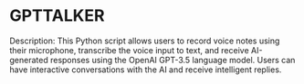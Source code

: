 # GPTTALKER
Description: This Python script allows users to record voice notes using their microphone, transcribe the voice input to text, and receive AI-generated responses using the OpenAI GPT-3.5 language model. Users can have interactive conversations with the AI and receive intelligent replies.
